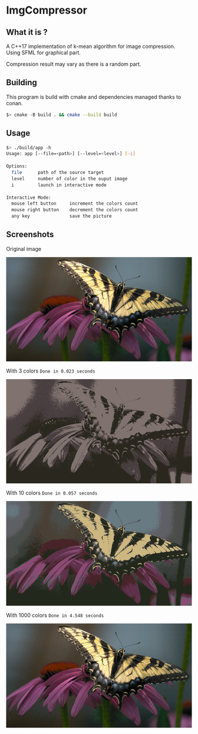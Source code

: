 # ImgCompressor

## What it is ?

A C++17 implementation of k-mean algorithm for image compression.\
Using SFML for graphical part.

Compression result may vary as there is a random part.

## Building

This program is build with cmake and dependencies managed thanks to conan.

```sh
$> cmake -B build . && cmake --build build
```

## Usage

```sh
$> ./build/app -h
Usage: app [--file=<path>] [--level=<level>] [-i]

Options:
  file      path of the source target
  level     number of color in the ouput image
  i         launch in interactive mode

Interactive Mode:
  mouse left button     increment the colors count
  mouse right button    decrement the colors count
  any key               save the picture
```

## Screenshots

Original image

![Original](./asset/butterfly.jpg "Original")

With 3 colors `Done in 0.023 seconds`

![3Colors](./asset/butterfly.jpg.compressed_3.png "3Colors")

With 10 colors `Done in 0.057 seconds`

![10Colors](./asset/butterfly.jpg.compressed_10.png "10Colors")

With 1000 colors `Done in 4.548 seconds`

![1000Colors](./asset/butterfly.jpg.compressed_1000.png "1000Colors")
